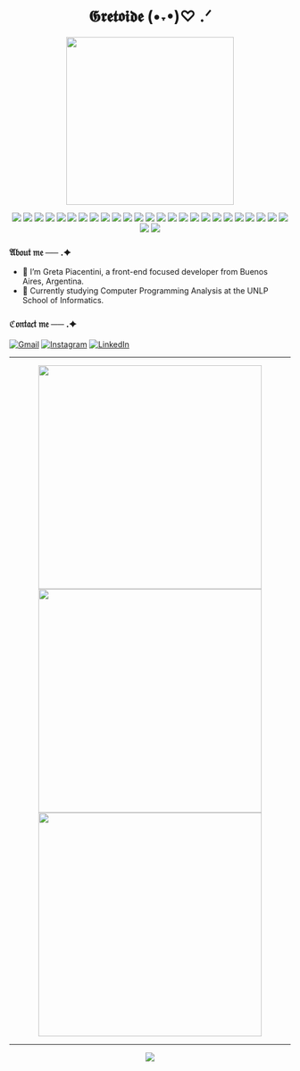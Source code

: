 <div align="center">
  <h1 align="center">𝕲𝖗𝖊𝖙𝖔𝖎𝖉𝖊 (•˕•)♡ .ᐟ</h1>
  <img src="https://i.pinimg.com/originals/a6/19/0a/a6190af32e8458f11474436f457967fd.gif" width="300" />
</div>

<p align="center">
  <img src="https://img.shields.io/badge/-HTML5-4C4255?style=for-the-badge&logo=html5&logoColor=f378bf" />
  <img src="https://img.shields.io/badge/-CSS3-4C4255?style=for-the-badge&logo=css3&logoColor=c773f6" />
  <img src="https://img.shields.io/badge/-JavaScript-f378bf?style=for-the-badge&logo=javascript&logoColor=2f253e" />
  <img src="https://img.shields.io/badge/-React-2f253e?style=for-the-badge&logo=react&logoColor=c773f6" />

  <img src="https://img.shields.io/badge/-Python-2f253e?style=for-the-badge&logo=python&logoColor=c773f6" />
  <img src="https://img.shields.io/badge/-Java-2f253e?style=for-the-badge&logo=java&logoColor=c773f6" />
  <img src="https://img.shields.io/badge/-Pascal-4C4255?style=for-the-badge&logo=gnupg&logoColor=f378bf" />
  <img src="https://img.shields.io/badge/-Ada-c773f6?style=for-the-badge&logo=gnu&logoColor=2f253e" />

  <img src="https://img.shields.io/badge/-Django-4C4255?style=for-the-badge&logo=django&logoColor=f378bf" />
  <img src="https://img.shields.io/badge/-Streamlit-2f253e?style=for-the-badge&logo=streamlit&logoColor=f378bf" />
  <img src="https://img.shields.io/badge/-Bootstrap-c773f6?style=for-the-badge&logo=bootstrap&logoColor=ffffff" />
  <img src="https://img.shields.io/badge/-TailwindCSS-4C4255?style=for-the-badge&logo=tailwindcss&logoColor=f378bf" />

  <img src="https://img.shields.io/badge/-PostgreSQL-2f253e?style=for-the-badge&logo=postgresql&logoColor=c773f6" />
  <img src="https://img.shields.io/badge/-MySQL-4C4255?style=for-the-badge&logo=mysql&logoColor=ffffff" />
  <img src="https://img.shields.io/badge/-SQLite-f378bf?style=for-the-badge&logo=sqlite&logoColor=2f253e" />

  <img src="https://img.shields.io/badge/-Figma-4C4255?style=for-the-badge&logo=figma&logoColor=f378bf" />
  <img src="https://img.shields.io/badge/-Photoshop-f378bf?style=for-the-badge&logo=adobephotoshop&logoColor=2f253e" />
  <img src="https://img.shields.io/badge/-Illustrator-2f253e?style=for-the-badge&logo=adobeillustrator&logoColor=c773f6" />
  <img src="https://img.shields.io/badge/-Canva-4C4255?style=for-the-badge&logo=canva&logoColor=f378bf" />
  <img src="https://img.shields.io/badge/-Lightroom-2f253e?style=for-the-badge&logo=adobelightroom&logoColor=c773f6" />

  <img src="https://img.shields.io/badge/-Matplotlib-2f253e?style=for-the-badge&logo=matplotlib&logoColor=f378bf" />
  <img src="https://img.shields.io/badge/-Pandas-c773f6?style=for-the-badge&logo=pandas&logoColor=2f253e" />

  <img src="https://img.shields.io/badge/-Git-f378bf?style=for-the-badge&logo=git&logoColor=2f253e" />
  <img src="https://img.shields.io/badge/-GitLab-4C4255?style=for-the-badge&logo=gitlab&logoColor=f378bf" />

  <img src="https://img.shields.io/badge/-GitHub-4C4255?style=for-the-badge&logo=github&logoColor=f378bf" />
  <img src="https://img.shields.io/badge/-Vercel-f378bf?style=for-the-badge&logo=vercel&logoColor=2f253e" />

  <img src="https://img.shields.io/badge/-Linux-c773f6?style=for-the-badge&logo=linux&l"/>
</p>






### 𝔄𝔟𝔬𝔲𝔱 𝔪𝔢 ── .✦

- 🖤 I’m Greta Piacentini, a front-end focused developer from Buenos Aires, Argentina.
- 🌷 Currently studying Computer Programming Analysis at the UNLP School of Informatics.

### ℭ𝔬𝔫𝔱𝔞𝔠𝔱 𝔪𝔢 ── .✦

[![Gmail](https://img.shields.io/badge/Gmail-c773f6?style=flat&logo=gmail&logoColor=white)](mailto:gretaxpiacentini@gmail.com)
[![Instagram](https://img.shields.io/badge/Instagram-f378bf?style=flat&logo=instagram&logoColor=white)](https://www.instagram.com/gretoidex/)
[![LinkedIn](https://img.shields.io/badge/LinkedIn-4C4255?style=flat&logo=linkedin&logoColor=white)](https://www.linkedin.com/in/greta-piacentini-a1a8a4197/)

---

<div align="center">
  <img src="https://github-readme-stats.vercel.app/api?username=gretoide&theme=midnight-purple&show_icons=true&hide_border=false&count_private=true" width="400"/>
  <img src="https://github-readme-streak-stats.herokuapp.com/?user=gretoide&theme=midnight-purple&hide_border=false" width="400"/>
  <img src="https://github-readme-stats.vercel.app/api/top-langs/?username=gretoide&theme=midnight-purple&layout=compact&hide_border=false" width="400"/>
</div>

---

<p align="center">
  <img src="https://capsule-render.vercel.app/api?type=waving&height=120&section=footer&text=Thanks%20for%20visiting%20my%20profile!&fontColor=ffffff&fontSize=22&fontAlign=70&animation=fadeIn&gradientColor=%23000000,%234C4255,%237f4acb,%23f378bf" />
</p>


